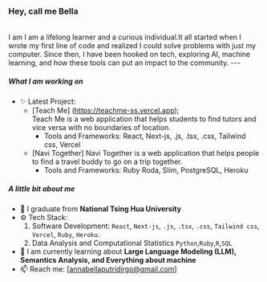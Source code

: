 <h3>Hey, call me Bella</h3>
<br />
I am I am a lifelong learner and a curious individual.It all started when I wrote my first line of code and realized I could solve problems with just my computer. Since then, I have been hooked on tech, exploring AI, machine learning, and how these tools can put an impact to the community.
---

##### What I am working on

- ✨ Latest Project:
  - [Teach Me] (https://teachme-ss.vercel.app); <br/>
    Teach Me is a web application that helps students to find tutors and vice versa with no boundaries of location.
    - Tools and Frameworks: React, Next-js, .js, .tsx, .css, Tailwind css, Vercel
  - [Navi Together] 
    Navi Together is a web application that helps people to find a travel buddy to go on a trip together.
    - Tools and Frameworks: Ruby Roda, Slim, PostgreSQL, Heroku

##### A little bit about me

- 🏫 I graduate from  **National Tsing Hua University**
- ⚙️ Tech Stack:
    1. Software Development:
   `React`, `Next-js`, `.js`, `.tsx`, `.css`, `Tailwind css`, `Vercel`, `Ruby`, `Heroku`.
    2. Data Analysis and Computational Statistics
    `Python`,`Ruby`,`R`,`SQL`
- 🌱 I am currently learning about  **Large Language Modeling (LLM), Semantics Analysis, and Everything about machine**
- 📫 Reach me: [annabellaputridirgo@gmail.com]

